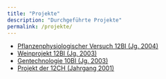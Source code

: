 ```yaml
---
title: "Projekte"
description: "Durchgeführte Projekte"
permalink: /projekte/
---
```


- [Pflanzenphysiologischer Versuch 12BI (Jg. 2004)](/projekte/pflanzenphysiologischer_versuch-12bi-jg_2004/)
- [Weinprojekt 12BI (Jg. 2003)](/projekte/weinprojekt-12bi-jg_2003/)
- [Gentechnologie 10BI (Jg. 2003)](/projekte/gentechnologie-10bi-jg_2003/)
- [Projekt der 12CH (Jahrgang 2001)](/projekte/projekt_der_12ch-jahrgang-2001/)
